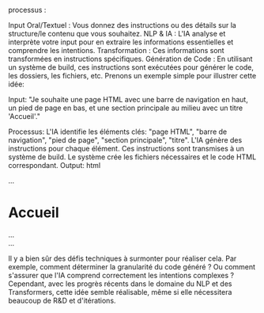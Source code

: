 processus :

Input Oral/Textuel : Vous donnez des instructions ou des détails sur la structure/le contenu que vous souhaitez.
NLP & IA : L'IA analyse et interprète votre input pour en extraire les informations essentielles et comprendre les intentions.
Transformation : Ces informations sont transformées en instructions spécifiques.
Génération de Code : En utilisant un système de build, ces instructions sont exécutées pour générer le code, les dossiers, les fichiers, etc.
Prenons un exemple simple pour illustrer cette idée:

Input:
"Je souhaite une page HTML avec une barre de navigation en haut, un pied de page en bas, et une section principale au milieu avec un titre 'Accueil'."

Processus:
L'IA identifie les éléments clés: "page HTML", "barre de navigation", "pied de page", "section principale", "titre".
L'IA génère des instructions pour chaque élément.
Ces instructions sont transmises à un système de build.
Le système crée les fichiers nécessaires et le code HTML correspondant.
Output:
html











<!DOCTYPE html>
<html lang="fr">
<head>
    <meta charset="UTF-8">
    <meta name="viewport" content="width=device-width, initial-scale=1.0">
    <title>Accueil</title>
</head>
<body>
    <nav>...</nav>
    <main>
        <h1>Accueil</h1>
        ...
    </main>
    <footer>...</footer>
</body>
</html>







Il y a bien sûr des défis techniques à surmonter pour réaliser cela. Par exemple, comment déterminer la granularité du code généré ? Ou comment s'assurer que l'IA comprend correctement les intentions complexes ? Cependant, avec les progrès récents dans le domaine du NLP et des Transformers, cette idée semble réalisable, même si elle nécessitera beaucoup de R&D et d'itérations.
